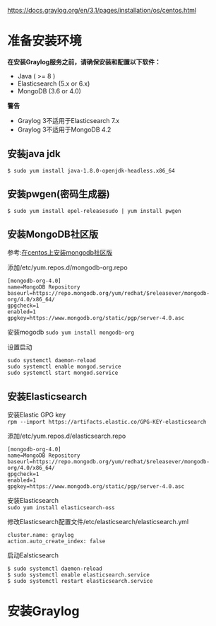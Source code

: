 https://docs.graylog.org/en/3.1/pages/installation/os/centos.html   

# 准备安装环境

**在安装Graylog服务之前，请确保安装和配置以下软件：**
* Java ( >= 8 )
* Elasticsearch (5.x or 6.x)
* MongoDB (3.6 or 4.0)

**警告**  
* Graylog 3不适用于Elasticsearch 7.x  
* Graylog 3不适用于MongoDB 4.2  

## 安装java jdk
`$ sudo yum install java-1.8.0-openjdk-headless.x86_64`

## 安装pwgen(密码生成器)
`$ sudo yum install epel-releasesudo | yum install pwgen`

## 安装MongoDB社区版

参考:[在centos上安装mongodb社区版](https://www.puhua.net/blog/posts/2019/12/14/%E5%9C%A8CentOS%E4%B8%8A%E5%AE%89%E8%A3%85MongoDB%E7%A4%BE%E5%8C%BA%E7%89%88.html)

添加/etc/yum.repos.d/mongodb-org.repo  
```
[mongodb-org-4.0]  
name=MongoDB Repository  
baseurl=https://repo.mongodb.org/yum/redhat/$releasever/mongodb-org/4.0/x86_64/  
gpgcheck=1  
enabled=1  
gpgkey=https://www.mongodb.org/static/pgp/server-4.0.asc   
```

安装mogodb
`sudo yum install mongodb-org`

设置启动
```
sudo systemctl daemon-reload  
sudo systemctl enable mongod.service  
sudo systemctl start mongod.service   
```  
 

## 安装Elasticsearch

安装Elastic GPG key  
`rpm --import https://artifacts.elastic.co/GPG-KEY-elasticsearch`  

添加/etc/yum.repos.d/elasticsearch.repo   
```
[mongodb-org-4.0]
name=MongoDB Repository
baseurl=https://repo.mongodb.org/yum/redhat/$releasever/mongodb-org/4.0/x86_64/
gpgcheck=1
enabled=1
gpgkey=https://www.mongodb.org/static/pgp/server-4.0.asc
```

安装Elasticsearch  
`sudo yum install elasticsearch-oss`

修改Elasticsearch配置文件/etc/elasticsearch/elasticsearch.yml
```
cluster.name: graylog
action.auto_create_index: false
```

启动Ealsticsearch
```
$ sudo systemctl daemon-reload
$ sudo systemctl enable elasticsearch.service
$ sudo systemctl restart elasticsearch.service
```



# 安装Graylog
